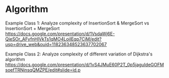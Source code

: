 # Algorithm

Example Class 1: 
    Analyze complexity of InsertionSort & MergeSort vs InsertionSort + MergeSort
    https://docs.google.com/presentation/d/1VsdaWj6E-QieSOr_AFyfnHlVkTs1qMO4LoiIEqp7CiM/edit?usp=drive_web&ouid=118236348523637702067

Example Class 2:
    Analyze complexity of different variation of Dijkstra's algorithm
    https://docs.google.com/presentation/d/1vS4JMuE60P2T_0p5jaguIdeGOFMsoefTRNjnsqQMZPE/edit#slide=id.p

